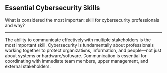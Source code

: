 ## Essential Cybersecurity Skills

What is considered the most important skill for cybersecurity professionals and why?

---

The ability to communicate effectively with multiple stakeholders is the most important skill. Cybersecurity is fundamentally about professionals working together to protect organizations, information, and people—not just about systems or hardware/software. Communication is essential for coordinating with immediate team members, upper management, and external stakeholders.

